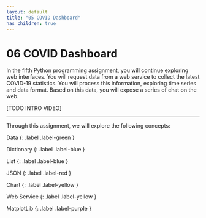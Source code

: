 ```yaml
---
layout: default
title: "05 COVID Dashboard"
has_children: true
---
```


# 06 COVID Dashboard

In the fifth Python programming assignment, you will continue exploring web interfaces. You will request data from a web service to collect the latest COVID-19 statistics. You will process this information, exploring time series and data format. Based on this data, you will expose a series of chat on the web.

[TODO INTRO VIDEO]

---

Through this assignment, we will explore the following concepts:

Data
{: .label .label-green }

Dictionary
{: .label .label-blue }

List
{: .label .label-blue }

JSON
{: .label .label-red }

Chart
{: .label .label-yellow }

Web Service
{: .label .label-yellow }

MatplotLib
{: .label .label-purple }

